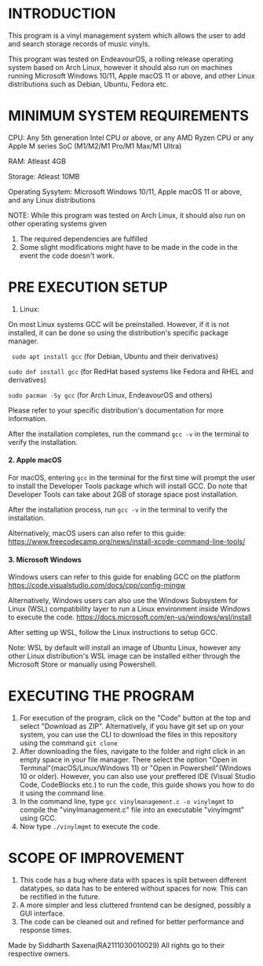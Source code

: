 # INTRODUCTION
This program is a vinyl management system which allows the user to add and search storage records of music vinyls.

This program was tested on EndeavourOS, a rolling release operating system based on Arch Linux, however it should also run on machines running Microsoft Windows 10/11, Apple macOS 11 or above, and other Linux distributions such as Debian, Ubuntu, Fedora etc.

# MINIMUM SYSTEM REQUIREMENTS

CPU: Any 5th generation Intel CPU or above, or any AMD Ryzen CPU or any Apple M series SoC (M1/M2/M1 Pro/M1 Max/M1 Ultra)

RAM: Atleast 4GB

Storage: Atleast 10MB

Operating Sysytem: Microsoft Windows 10/11, Apple macOS 11 or above, and any Linux distributions

NOTE: While this program was tested on Arch Linux, it should also run on other operating systems given

1. The required dependencies are fulfilled
2. Some slight modifications might have to be made in the code in the event the code doesn't work.

# PRE EXECUTION SETUP
1. Linux:

On most Linux systems GCC will be preinstalled. However, if it is not installed, it can be done so using the distribution's specific package manager.

` sudo apt install gcc` (for Debian, Ubuntu and their derivatives)

`sudo dnf install gcc` (for RedHat based systems like Fedora and RHEL and derivatives)

`sudo pacman -Sy gcc` (for Arch Linux, EndeavourOS and others)

Please refer to your specific distribution's documentation for more information.

After the installation completes, run the command
`gcc -v`
in the terminal to verify the installation.

#### 2. Apple macOS

For macOS, entering `gcc` in the terminal for the first time will prompt the user to install the Developer Tools package which will install GCC. Do note that Developer Tools can take about 2GB of storage space post installation.

After the installation process, run
`gcc -v`
in the terminal to verify the installation.

Alternatively, macOS users can also refer to this guide:
https://www.freecodecamp.org/news/install-xcode-command-line-tools/

#### 3. Microsoft Windows

Windows users can refer to this guide for enabling GCC on the platform
https://code.visualstudio.com/docs/cpp/config-mingw

Alternatively, Windows users can also use the Windows Subsystem for Linux (WSL) compatibility layer to run a Linux environment inside Windows to execute the code.
https://docs.microsoft.com/en-us/windows/wsl/install

After setting up WSL, follow the Linux instructions to setup GCC.

Note: WSL by default will install an image of Ubuntu Linux, however any other Linux distribution's WSL image can be installed either through the Microsoft Store or manually using Powershell.

# EXECUTING THE PROGRAM
1. For execution of the program, click on the "Code" button at the top and select "Download as ZIP". Alternatively, if you have git set up on your system, you can use the CLI to download the files in this repository using the command
`git clone `
2. After downloading the files, navigate to the folder and right click in an empty space in your file manager. There select the option "Open in Terminal"(macOS/Linux/Windows 11) or "Open in Powershell"(Windows 10 or older). However, you can also use your preffered IDE (Visual Studio Code, CodeBlocks etc.) to run the code, this guide shows you how to do it using the command line.
3. In the command line, type `gcc vinylmanagement.c -o vinylmgmt` to compile the "vinylmanagement.c" file into an executable "vinylmgmt" using GCC.
4. Now type `./vinylmgmt` to execute the code.

# SCOPE OF IMPROVEMENT
1. This code has a bug where data with spaces is split between different datatypes, so data has to be entered without spaces for now. This can be rectified in the future.
2. A more simpler and less cluttered frontend can be designed, possibly a GUI interface.
3. The code can be cleaned out and refined for better performance and response times.

Made by Siddharth Saxena(RA2111030010029)
All rights go to their respective owners.
